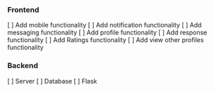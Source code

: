 <h3>Frontend</h3>
[ ] Add mobile functionality
[ ] Add notification functionality
[ ] Add messaging functionality
[ ] Add profile functionality 
[ ] Add response functionality
[ ] Add Ratings functionality
[ ] Add view other profiles functionality

<h3>Backend</h3>
[ ] Server
[ ] Database
[ ] Flask
